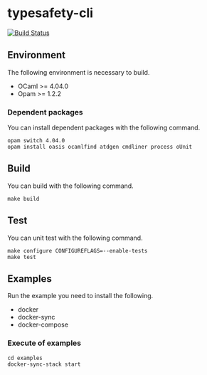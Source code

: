 # typesafety-cli

[![Build Status](https://travis-ci.org/hhpack/typesafety-cli.svg?branch=master)](https://travis-ci.org/hhpack/typesafety-cli)

## Environment

The following environment is necessary to build.

* OCaml >= 4.04.0
* Opam >= 1.2.2

### Dependent packages

You can install dependent packages with the following command.

	opam switch 4.04.0
	opam install oasis ocamlfind atdgen cmdliner process oUnit

## Build

You can build with the following command.

	make build

## Test

You can unit test with the following command.

	make configure CONFIGUREFLAGS=--enable-tests
	make test

## Examples

Run the example you need to install the following.

* docker
* docker-sync
* docker-compose

### Execute of examples

	cd examples
	docker-sync-stack start
